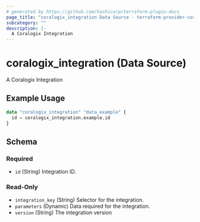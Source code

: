 ```yaml
---
# generated by https://github.com/hashicorp/terraform-plugin-docs
page_title: "coralogix_integration Data Source - terraform-provider-coralogix"
subcategory: ""
description: |-
  A Coralogix Integration
---
```


# coralogix_integration (Data Source)

A Coralogix Integration

## Example Usage

```terraform
data "coralogix_integration" "data_example" {
  id = coralogix_integration.example.id
}
```

<!-- schema generated by tfplugindocs -->
## Schema

### Required

- `id` (String) Integration ID.

### Read-Only

- `integration_key` (String) Selector for the integration.
- `parameters` (Dynamic) Data required for the integration.
- `version` (String) The integration version
